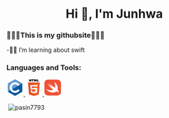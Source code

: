 
  <h1 align="center">Hi 👋, I'm Junhwa</h1>
  <h3>👨🏻‍💻This is my githubsite👨🏻‍💻</h3>

   -🧑🏻 I’m learning about swift

<h3 align="left">Languages and Tools:</h3>
<p align="left"> <a href="https://www.cprogramming.com/" target="_blank"> <img src="https://raw.githubusercontent.com/devicons/devicon/master/icons/c/c-original.svg" alt="c" width="40" height="40"/> </a> <a href="https://www.w3.org/html/" target="_blank"> <img src="https://raw.githubusercontent.com/devicons/devicon/master/icons/html5/html5-original-wordmark.svg" alt="html5" width="40" height="40"/> </a> <a href="https://developer.apple.com/swift/" target="_blank"> <img src="https://raw.githubusercontent.com/devicons/devicon/master/icons/swift/swift-original.svg" alt="swift" width="40" height="40"/> </a> </p>

<p>&nbsp;<img align="center" src="https://github-readme-stats.vercel.app/api?username=pasin7793&show_icons=true&theme=shades-of-purple&locale=en" alt="pasin7793" /></p>


